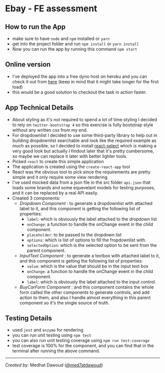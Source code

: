 # Ebay - FE assessment

## How to run the App
* make sure to have `node` and `npm` installed or `yarn`
* get into the project folder and run `npm install` or `yarn install`
* Now you can run the app by running this command `npm start`

## Online version 
- I've deployed the app into a free dyno host on heroku and you can check it out from [here](https://ebay-buy-car.herokuapp.com) (keep in mind that it might take longer for the first load)
- this would be a good solution to checkout the task in action faster.

## App Technical Details
* About styling as it's not required to spend a lot of time styling I decided to rely on `twitter-bootstrap 4` so this exercise is fully bootstrap style without any written css from my end.
* For dropdownlist I decided to use some third-party library to help out in building dropdownlist searchable and look like the required example as much as possible, so I decided to install [react-select](https://github.com/JedWatson/react-select) which is making a very good look but actually I findout later that it's pretty cumbersome, so maybe we can replace it later with better lighter tools.
* Picked `react` to create this simple application
* The application is created using the `create-react-app` tool
* React was the obvious tool to pick since the requirements are pretty simple and it only require some view rendering.
* I've used mocked data from a json file in the src folder `api.json` that loads some brands and some equevelant models for testing purposes, and it can be replaced by a real API easily.
* Created 3 components:
  * _Dropdown Component_ : to generate a dropdownlist with attached label to it, and this component is getting the following list of properties:
    - `label`: which is obviously the label attached to the dropdown list
    - `onChange`: a function to handle the onChange event in the child component.
    - `placeholder`: to be passed to the dropdown list
    - `options`: which is list of options to fill the fropdownlist with.
    - `selectedOption`: which is the selected option to be sent from the parent component.
  * _InputText Component_ : to generate a textbox with attached label to it, and this component is getting the following list of properties:
    - `value`: which is the value that should be in the input text box
    - `onChange`: a function to handle the onChange event in the child component.
    - `label`: which is obviously the label attached to the input control.
  * _BuyCarForm Component_ : and this component contains the whole form called the other components to generate controls, and add action to them, and also I handle almost everything in this parent component so it's the single source of truth.

## Testing Details
* used `jest` and `enzyme` for rendering
* you can run unit testing using `npm test`
* you can also run unit testing coverage using `npm run test:coverage`
* test coverage is 100% for the component, and you can find that in the terminal after running the above command.

---
_Created by:_ Medhat Dawoud ([@med7atdawoud](https://twitter.com/Med7atDawoud))